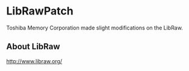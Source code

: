 # LibRawPatch

Toshiba Memory Corporation made slight modifications on the LibRaw.

## About LibRaw

http://www.libraw.org/
